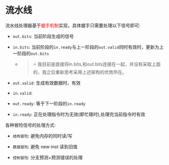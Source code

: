 # 流水线
流水线处理器基于<font color = red>握手机制</font>实现，具体握手只需要处理以下信号即可:
- `out.bits`: 当前阶段生成的信号  

- `in.bits`: 当前阶段的`in.ready`与上一阶段的`out.valid`同时有效时，更新为上一阶段的`out.bits` 
   - > :star: 我目前是直接将in.bits,和out.bits连接在一起，并没有采取上面的，我之后重新思考采用上述架构的优势所在。

- `out.valid`: 生成有效数据时，有效

- `in.valid`:  

- `out.ready`: 等于下一阶段的`in.ready`  

- `in.ready`: 正在处理指令时为无效(即忙碌时),处理完当前指令时有效  
  

各种冒险信号的处理方式:  
- `结构冒险`: 避免内存的同时读/写  

- `数据冒险`: 避免 new inst 读到旧值  

- `控制冒险`: 分支预测+预测错误的处理  

